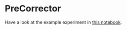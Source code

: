 # PreCorrector

Have a look at the example experiment in [this notebook](experiments/Experiments_qtt.ipynb).